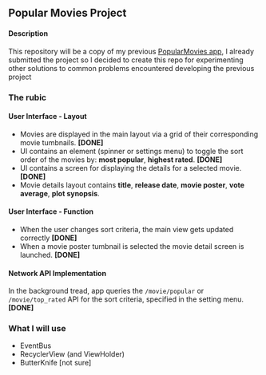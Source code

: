 ## Popular Movies Project

#### Description

This repository will be a copy of my previous [PopularMovies app](https://github.com/StefanoPernat/Popular-Movies-v2), I already submitted the project so I decided to create this repo for experimenting other solutions to common problems encountered developing the previous project

### The rubic

#### User Interface - Layout

- Movies are displayed in the main layout via a grid of their corresponding movie tumbnails. **[DONE]**
- UI contains an element (spinner or settings menu) to toggle the sort order of the movies by: **most popular**, **highest rated**. **[DONE]**
- UI contains a screen for displaying the details for a selected movie. **[DONE]**
- Movie details layout contains **title**, **release date**, **movie poster**, **vote average**, **plot synopsis**.

#### User Interface - Function

- When the user changes sort criteria, the main view gets updated correctly **[DONE]**
- When a movie poster tumbnail is selected the movie detail screen is launched. **[DONE]**

#### Network API Implementation

In the background tread, app queries the `/movie/popular` or `/movie/top_rated` API for the sort criteria, specified in the setting menu. **[DONE]**

### What I will use

- EventBus
- RecyclerView (and ViewHolder)
- ButterKnife [not sure] 
